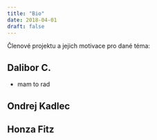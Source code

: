 ```yaml
---
title: "Bio"
date: 2018-04-01
draft: false
---
```


Členové projektu a jejich motivace pro dané téma:

## Dalibor C.
- mam to rad

## Ondrej Kadlec


## Honza Fitz
